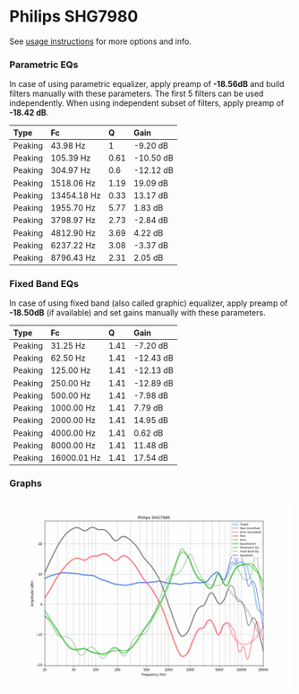 # Philips SHG7980
See [usage instructions](https://github.com/jaakkopasanen/AutoEq#usage) for more options and info.

### Parametric EQs
In case of using parametric equalizer, apply preamp of **-18.56dB** and build filters manually
with these parameters. The first 5 filters can be used independently.
When using independent subset of filters, apply preamp of **-18.42 dB**.

| Type    | Fc          |    Q | Gain      |
|:--------|:------------|:-----|:----------|
| Peaking | 43.98 Hz    | 1    | -9.20 dB  |
| Peaking | 105.39 Hz   | 0.61 | -10.50 dB |
| Peaking | 304.97 Hz   | 0.6  | -12.12 dB |
| Peaking | 1518.06 Hz  | 1.19 | 19.09 dB  |
| Peaking | 13454.18 Hz | 0.33 | 13.17 dB  |
| Peaking | 1955.70 Hz  | 5.77 | 1.83 dB   |
| Peaking | 3798.97 Hz  | 2.73 | -2.84 dB  |
| Peaking | 4812.90 Hz  | 3.69 | 4.22 dB   |
| Peaking | 6237.22 Hz  | 3.08 | -3.37 dB  |
| Peaking | 8796.43 Hz  | 2.31 | 2.05 dB   |

### Fixed Band EQs
In case of using fixed band (also called graphic) equalizer, apply preamp of **-18.50dB**
(if available) and set gains manually with these parameters.

| Type    | Fc          |    Q | Gain      |
|:--------|:------------|:-----|:----------|
| Peaking | 31.25 Hz    | 1.41 | -7.20 dB  |
| Peaking | 62.50 Hz    | 1.41 | -12.43 dB |
| Peaking | 125.00 Hz   | 1.41 | -12.13 dB |
| Peaking | 250.00 Hz   | 1.41 | -12.89 dB |
| Peaking | 500.00 Hz   | 1.41 | -7.98 dB  |
| Peaking | 1000.00 Hz  | 1.41 | 7.79 dB   |
| Peaking | 2000.00 Hz  | 1.41 | 14.95 dB  |
| Peaking | 4000.00 Hz  | 1.41 | 0.62 dB   |
| Peaking | 8000.00 Hz  | 1.41 | 11.48 dB  |
| Peaking | 16000.01 Hz | 1.41 | 17.54 dB  |

### Graphs
![](./Philips%20SHG7980.png)